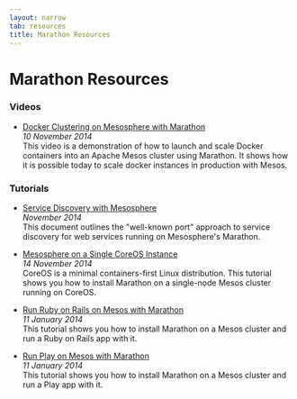 ```yaml
---
layout: narrow
tab: resources
title: Marathon Resources
---
```


# Marathon Resources



### Videos

- [Docker Clustering on Mesosphere with Marathon](http://youtu.be/hZNGST2vIds)  
  _10 November 2014_  
  This video is a demonstration of how to launch and scale Docker containers
  into an Apache Mesos cluster using Marathon. It shows how it is possible
  today to scale docker instances in production with Mesos.

### Tutorials

- [Service Discovery with Mesosphere](http://mesosphere.com/docs/getting-started/service-discovery)  
  _November 2014_  
  This document outlines the "well-known port" approach to service discovery
  for web services running on Mesosphere's Marathon.

- [Mesosphere on a Single CoreOS Instance](https://mesosphere.com/docs/tutorials/mesosphere-on-a-single-coreos-instance)  
  _14 November 2014_  
  CoreOS is a minimal containers-first Linux distribution.  This tutorial shows
  you how to install Marathon on a single-node Mesos cluster running on CoreOS.

- [Run Ruby on Rails on Mesos with Marathon](https://mesosphere.com/docs/tutorials/run-ruby-on-rails-on-mesos)  
  _11 January 2014_  
  This tutorial shows you how to install Marathon on a Mesos cluster and
  run a Ruby on Rails app with it.

- [Run Play on Mesos with Marathon](https://mesosphere.com/docs/tutorials/run-play-on-mesos)  
  _11 January 2014_  
  This tutorial shows you how to install Marathon on a Mesos cluster and run a
  Play app with it.

<!-- ### Articles and Blog Posts -->


